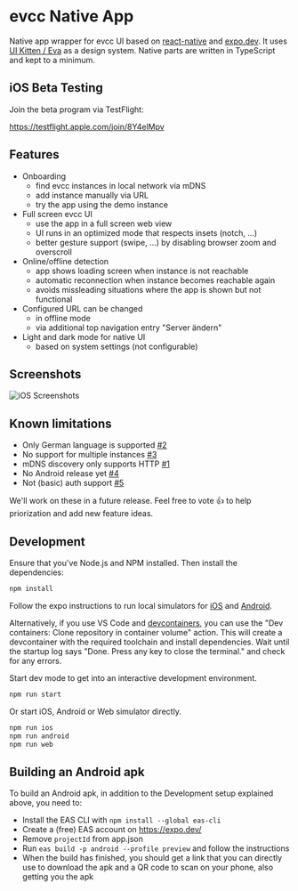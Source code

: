 # evcc Native App

Native app wrapper for evcc UI based on [react-native](https://reactnative.dev/) and [expo.dev](https://expo.dev/). It uses [UI Kitten / Eva](https://akveo.github.io/react-native-ui-kitten/) as a design system. Native parts are written in TypeScript and kept to a minimum.

## iOS Beta Testing

Join the beta program via TestFlight:

https://testflight.apple.com/join/8Y4elMpv

## Features

- Onboarding
  - find evcc instances in local network via mDNS
  - add instance manually via URL
  - try the app using the demo instance
- Full screen evcc UI
  - use the app in a full screen web view
  - UI runs in an optimized mode that respects insets (notch, ...)
  - better gesture support (swipe, ...) by disabling browser zoom and overscroll
- Online/offline detection
  - app shows loading screen when instance is not reachable
  - automatic reconnection when instance becomes reachable again
  - avoids missleading situations where the app is shown but not functional
- Configured URL can be changed
  - in offline mode
  - via additional top navigation entry "Server ändern"
- Light and dark mode for native UI
  - based on system settings (not configurable)

## Screenshots

![iOS Screenshots](./ressources/evcc_app_ios_v1.png)

## Known limitations

- Only German language is supported [#2](https://github.com/evcc-io/app/issues/2)
- No support for multiple instances [#3](https://github.com/evcc-io/app/issues/3)
- mDNS discovery only supports HTTP [#1](https://github.com/evcc-io/app/issues/1)
- No Android release yet [#4](https://github.com/evcc-io/app/issues/4)
- Not (basic) auth support [#5](https://github.com/evcc-io/app/issues/5)

We'll work on these in a future release. Feel free to vote 👍 to help priorization and add new feature ideas.

## Development

Ensure that you've Node.js and NPM installed. Then install the dependencies:

```bash
npm install
```

Follow the expo instructions to run local simulators for [iOS](https://docs.expo.dev/workflow/ios-simulator/) and [Android](https://docs.expo.dev/workflow/android-studio-emulator/).

Alternatively, if you use VS Code and [devcontainers](https://code.visualstudio.com/docs/devcontainers/containers), you can use the "Dev containers: Clone repository in container volume" action. This will create a devcontainer with the required toolchain and install dependencies. Wait until the startup log says "Done. Press any key to close the terminal." and check for any errors.

Start dev mode to get into an interactive development environment.

```bash
npm run start
```

Or start iOS, Android or Web simulator directly.

```bash
npm run ios
npm run android
npm run web
```

## Building an Android apk

To build an Android apk, in addition to the Development setup explained above, you need to:

- Install the EAS CLI with `npm install --global eas-cli`
- Create a (free) EAS account on https://expo.dev/
- Remove `projectId` from app.json
- Run `eas build -p android --profile preview` and follow the instructions
- When the build has finished, you should get a link that you can directly use to download the apk and a QR code to scan on your phone, also getting you the apk